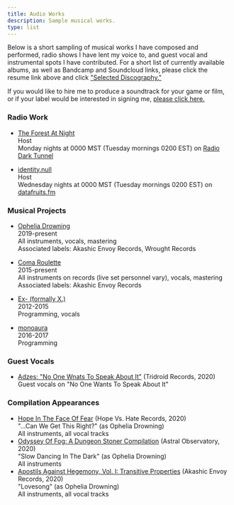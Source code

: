 ```yaml
---
title: Audio Works
description: Sample musical works.
type: list
---
```


Below is a short sampling of musical works I have composed and performed, radio shows I have lent my voice to, and guest vocal and instrumental spots I have contributed. For a short list of currently available albums, as well as Bandcamp and Soundcloud links, please click the resume link above and click ["Selected Discography."](/resume/discography)

If you would like to hire me to produce a soundtrack for your game or film, or if your label would be interested in signing me, [please click here.](/contact)

### Radio Work

* [The Forest At Night](http://theforestatnight.com)  
   Host   
   Monday nights at 0000 MST (Tuesday mornings 0200 EST) on [Radio Dark Tunnel](https://radio-dark-tunnel.net/)

* [identity.null](http://www.identitynullradio.com)  
    Host   
    Wednesday nights at 0000 MST (Tuesday mornings 0200 EST) on [datafruits.fm](https://datafruits.fm/)

### Musical Projects

* [Ophelia Drowning](https://opheliadrowning.bandcamp.com)   
   2019-present   
   All instruments, vocals, mastering   
   Associated labels: Akashic Envoy Records, Wrought Records

* [Coma Roulette](https://comaroulette.bandcamp.com)   
   2015-present   
   All instruments on records (live set personnel vary), vocals, mastering   
   Associated labels: Akashic Envoy Records

* [Ex- (formally X.)](https://ex-idm.bandcamp.com)   
  2012-2015   
  Programming, vocals   

* [monoaura](https://monoaura.bandcamp.com)   
  2016-2017   
  Programming

### Guest Vocals

* [Adzes: "No One Wnats To Speak About It"](https://tridroid.bandcamp.com/album/no-one-wants-to-speak-about-it) (Tridroid Records, 2020)  
   Guest vocals on "No One Wants To Speak About It"   

### Compilation Appearances

* [Hope In The Face Of Fear](https://hopeversushaterecords.bandcamp.com/) (Hope Vs. Hate Records, 2020)   
   "...Can We Get This Right?" (as Ophelia Drowning)   
   All instruments, all vocal tracks
* [Odyssey Of Fog: A Dungeon Stoner Compilation](https://astralobservatory.bandcamp.com/album/odyssey-of-fog-a-dungeon-stoner-compilation) (Astral Observatory, 2020)  
   "Slow Dancing In The Dark" (as Ophelia Drowning)   
   All instruments   
* [Apostils Against Hegemony, Vol. I: Transitive Properties](https://akashicenvoy.bandcamp.com/album/apostils-against-hegemony-vol-i-transitive-properties) (Akashic Envoy Records, 2020)   
   "Lovesong" (as Ophelia Drowning)   
   All instruments, all vocal tracks
